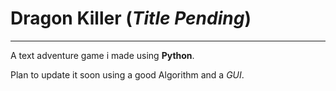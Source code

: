 # Dragon Killer (***Title Pending***)
---
A text adventure game i made using **Python**.

Plan to update it soon using a good Algorithm and a *GUI*.
